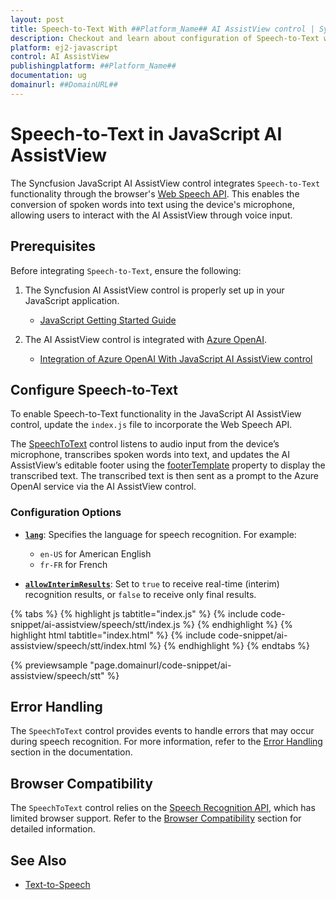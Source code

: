 ```yaml
---
layout: post
title: Speech-to-Text With ##Platform_Name## AI AssistView control | Syncfusion
description: Checkout and learn about configuration of Speech-to-Text with Azure OpenAI in ##Platform_Name## AI AssistView control of Syncfusion Essential JS 2 and more.
platform: ej2-javascript
control: AI AssistView 
publishingplatform: ##Platform_Name##
documentation: ug
domainurl: ##DomainURL##
---
```


# Speech-to-Text in JavaScript AI AssistView

The Syncfusion JavaScript AI AssistView control integrates `Speech-to-Text` functionality through the browser's [Web Speech API](https://developer.mozilla.org/en-US/docs/Web/API/Web_Speech_API). This enables the conversion of spoken words into text using the device's microphone, allowing users to interact with the AI AssistView through voice input.

## Prerequisites

Before integrating `Speech-to-Text`, ensure the following:

1. The Syncfusion AI AssistView control is properly set up in your JavaScript application.
    - [JavaScript Getting Started Guide](../js/es5-getting-started)

2. The AI AssistView control is integrated with [Azure OpenAI](https://microsoft.github.io/PartnerResources/skilling/ai-ml-academy/resources/openai).
    - [Integration of Azure OpenAI With JavaScript AI AssistView control](../ai-integrations/es5-openai-integration)

## Configure Speech-to-Text

To enable Speech-to-Text functionality in the JavaScript AI AssistView control, update the `index.js` file to incorporate the Web Speech API.

The [SpeechToText](https://ej2.syncfusion.com/javascript/documentation/speech-to-text/es5-getting-started) control listens to audio input from the device’s microphone, transcribes spoken words into text, and updates the AI AssistView’s editable footer using the [footerTemplate](https://ej2.syncfusion.com/javascript/documentation/api/ai-assistview/#footertemplate) property to display the transcribed text. The transcribed text is then sent as a prompt to the Azure OpenAI service via the AI AssistView control.

### Configuration Options

* **[`lang`](https://ej2.syncfusion.com/javascript/documentation/api/speech-to-text/#lang)**: Specifies the language for speech recognition. For example:

    * `en-US` for American English
    * `fr-FR` for French

* **[`allowInterimResults`](https://ej2.syncfusion.com/javascript/documentation/api/speech-to-text/#allowinterimresults)**: Set to `true` to receive real-time (interim) recognition results, or `false` to receive only final results.

{% tabs %}
{% highlight js tabtitle="index.js" %}
{% include code-snippet/ai-assistview/speech/stt/index.js %}
{% endhighlight %}
{% highlight html tabtitle="index.html" %}
{% include code-snippet/ai-assistview/speech/stt/index.html %}
{% endhighlight %}
{% endtabs %}

{% previewsample "page.domainurl/code-snippet/ai-assistview/speech/stt" %}

## Error Handling

The `SpeechToText` control provides events to handle errors that may occur during speech recognition. For more information, refer to the [Error Handling](https://ej2.syncfusion.com/javascript/documentation/speech-to-text/speech-recognition#error-handling) section in the documentation.

## Browser Compatibility

The `SpeechToText` control relies on the [Speech Recognition API](https://developer.mozilla.org/en-US/docs/Web/API/SpeechRecognition), which has limited browser support. Refer to the [Browser Compatibility](https://ej2.syncfusion.com/javascript/documentation/speech-to-text/speech-recognition#browser-support) section for detailed information.

## See Also

* [Text-to-Speech](./es5-text-to-speech.md)
